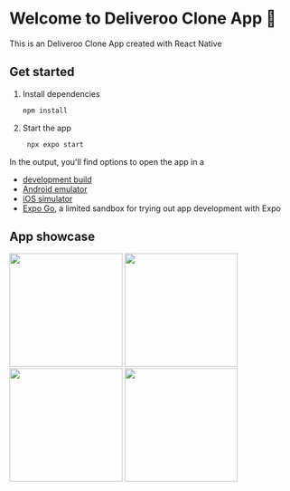 # Welcome to Deliveroo Clone App 👋

This is an Deliveroo Clone App created with React Native

## Get started

1. Install dependencies

   ```bash
   npm install
   ```

2. Start the app

   ```bash
    npx expo start
   ```

In the output, you'll find options to open the app in a

- [development build](https://docs.expo.dev/develop/development-builds/introduction/)
- [Android emulator](https://docs.expo.dev/workflow/android-studio-emulator/)
- [iOS simulator](https://docs.expo.dev/workflow/ios-simulator/)
- [Expo Go](https://expo.dev/go), a limited sandbox for trying out app development with Expo

## App showcase
<img src="https://github.com/user-attachments/assets/c8d7ee43-74b9-48f8-a0f4-ef9f1910869e" width="200"/>

<img src="https://github.com/user-attachments/assets/e62a5c29-a329-4e88-8b95-f47589911abd" width="200"/>

<img src="https://github.com/user-attachments/assets/406c6ee6-f30b-4a99-a476-2ef18edf15d1" width="200"/>

<img src="https://github.com/user-attachments/assets/c6b3251f-b037-41f6-8ac3-e57beffd6a98" width="200"/>




